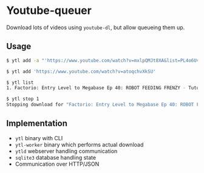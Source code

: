 # Youtube-queuer

Download lots of videos using `youtube-dl`, but allow queueing them up.

## Usage

```sh
$ ytl add -a "'https://www.youtube.com/watch?v=mxlpQMJt8XA&list=PL4o6UvJIdPNooxA4WQskzhF0_qe5GTMED' --playlist-start 41"
```

```sh
$ ytl add 'https://www.youtube.com/watch?v=atoqchvXkSU'
```

```sh
$ ytl list
1. Factorio: Entry Level to Megabase Ep 40: ROBOT FEEDING FRENZY - Tutorial Series Gameplay
```

```sh
$ ytl stop 1
Stopping download for "Factorio: Entry Level to Megabase Ep 40: ROBOT FEEDING FRENZY - Tutorial Series Gameplay"
```

## Implementation

* `ytl` binary with CLI
* `ytl-worker` binary which performs actual download
* `ytld` webserver handling communication
* `sqlite3` database handling state
* Communication over HTTP/JSON

